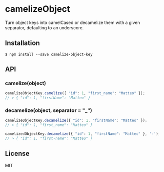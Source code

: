 # camelizeObject

  Turn object keys into camelCased or decamelize them with a given separator, defaulting to an underscore.

## Installation

    $ npm install --save camelize-object-key

## API

### camelize(object)

```javascript
camelizeObjectKey.camelize({ "id": 1, "first_name": "Matteo" });
// > { "id": 1, "firstName": "Matteo" }
```

### decamelize(object, separator = "_")

```javascript
camelizeObjectKey.decamelize({ "id": 1, "firstName": "Matteo" });
// > { "id": 1, "first_name": "Matteo" }

camelizedObjectKey.decamelize({ "id": 1, "firstName": "Matteo" }, '-');
// > { "id": 1, "first-name": "Matteo" }
```

## License

  MIT
